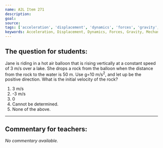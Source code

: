 ```yaml
---
name: A2L Item 271
description: 
goal: 
source: 
tags: ['acceleration', 'displacement', 'dynamics', 'forces', 'gravity', 'mechanics', 'problem-solving', 'velocity']
keywords: Acceleration, Displacement, Dynamics, Forces, Gravity, Mechanics, Problem Solving, Velocity
---
```


## The question for students:

Jane is riding in a hot air balloon that is rising vertically at a
constant speed of 3 m/s over a lake. She drops a rock from the balloon
when the distance from the rock to the water is 50 m.  Use g=10
m/s<sup>2</sup>, and let up be the positive direction. What is the
initial velocity of the rock?

1. 3 m/s
2. -3 m/s
3. 0
4. Cannot be determined.
5. None of the above.

<hr/>

## Commentary for teachers:

_No commentary available._
